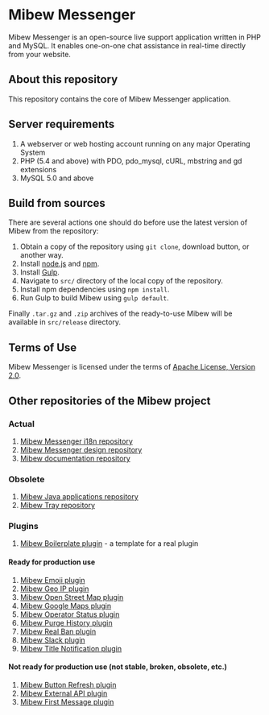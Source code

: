 # Mibew Messenger

Mibew Messenger is an open-source live support application written
in PHP and MySQL. It enables one-on-one chat assistance in real-time
directly from your website.

## About this repository

This repository contains the core of Mibew Messenger application.

## Server requirements

1. A webserver or web hosting account running on any major Operating System
2. PHP (5.4 and above) with PDO, pdo_mysql, cURL, mbstring and gd extensions
3. MySQL 5.0 and above

## Build from sources

There are several actions one should do before use the latest version of Mibew from the repository:

1. Obtain a copy of the repository using `git clone`, download button, or another way.
2. Install [node.js](http://nodejs.org/) and [npm](https://www.npmjs.org/).
3. Install [Gulp](http://gulpjs.com/).
4. Navigate to `src/` directory of the local copy of the repository.
5. Install npm dependencies using `npm install`.
6. Run Gulp to build Mibew using `gulp default`.

Finally `.tar.gz` and `.zip` archives of the ready-to-use Mibew will be available in `src/release` directory.

## Terms of Use

Mibew Messenger is licensed under the terms of [Apache License, Version 2.0](http://www.apache.org/licenses/LICENSE-2.0).

## Other repositories of the Mibew project

### Actual
1. [Mibew Messenger i18n repository](https://github.com/Mibew/i18n)
2. [Mibew Messenger design repository](https://github.com/Mibew/design)
3. [Mibew documentation repository](https://github.com/Mibew/docs.mibew.org)

### Obsolete
1. [Mibew Java applications repository](https://github.com/Mibew/java)
2. [Mibew Tray repository](https://github.com/Mibew/tray)

### Plugins

1. [Mibew Boilerplate plugin](https://github.com/Mibew/boilerplate-plugin) - a template for a real plugin

#### Ready for production use
1. [Mibew Emoji plugin](https://github.com/Mibew/emoji-plugin)
2. [Mibew Geo IP plugin](https://github.com/Mibew/geo-ip-plugin)
3. [Mibew Open Street Map plugin](https://github.com/Mibew/open-street-map-plugin)
4. [Mibew Google Maps plugin](https://github.com/Mibew/google-maps-plugin)
5. [Mibew Operator Status plugin](https://github.com/Mibew/mibew-operator-status-plugin)
6. [Mibew Purge History plugin](https://github.com/Mibew/purge-history-plugin)
7. [Mibew Real Ban plugin](https://github.com/Mibew/real-ban-plugin)
8. [Mibew Slack plugin](https://github.com/Mibew/mibew_slack)
9. [Mibew Title Notification plugin](https://github.com/Mibew/title-notification-plugin)

#### Not ready for production use (not stable, broken, obsolete, etc.)
1. [Mibew Button Refresh plugin](https://github.com/Mibew/button-refresh-plugin)
2. [Mibew External API plugin](https://github.com/Mibew/external-api-plugin)
3. [Mibew First Message plugin](https://github.com/Mibew/first-message-plugin)
